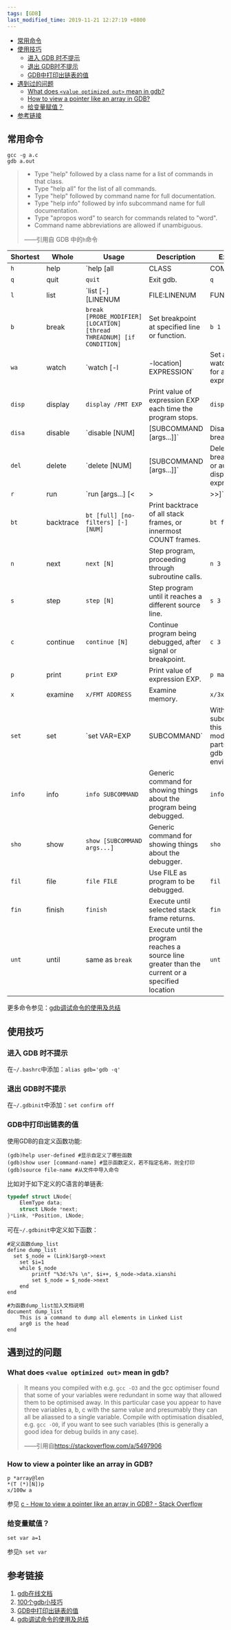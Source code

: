 ```yaml
---
tags: [GDB]
last_modified_time: 2019-11-21 12:27:19 +0800
---
```


<p id="markdown-toc"></p>
<!-- vim-markdown-toc GFM -->

* [常用命令](#常用命令)
* [使用技巧](#使用技巧)
  * [进入 GDB 时不提示](#进入-gdb-时不提示)
  * [退出 GDB时不提示](#退出-gdb时不提示)
  * [GDB中打印出链表的值](#gdb中打印出链表的值)
* [遇到过的问题](#遇到过的问题)
  * [What does `<value optimized out>` mean in gdb?](#what-does-value-optimized-out-mean-in-gdb)
  * [How to view a pointer like an array in GDB?](#how-to-view-a-pointer-like-an-array-in-gdb)
  * [给变量赋值？](#给变量赋值)
* [参考链接](#参考链接)

<!-- vim-markdown-toc -->

## 常用命令

```
gcc -g a.c
gdb a.out
```

> * Type "help" followed by a class name for a list of commands in that class.
> * Type "help all" for the list of all commands.
> * Type "help" followed by command name for full documentation.
> * Type "help info" followed by info subcommand name for full documentation.
> * Type "apropos word" to search for commands related to "word".
> * Command name abbreviations are allowed if unambiguous.
> 
> ——引用自 GDB 中的`h`命令

| Shortest | Whole     | Usage                                                                 | Description                                                            | Example         |
|----------|-----------|-----------------------------------------------------------------------|------------------------------------------------------------------------|-----------------|
| `h`      | help      | `help [all|CLASS|COMMAND]|[CLASS COMMAND]`                            | Print help.                                                            | `h info b`      |
| `q`      | quit      | `quit`                                                                | Exit gdb.                                                              | `q`             |
| `l`      | list      | `list [-][LINENUM|FILE:LINENUM|FUNCTION|FILE:FUNCTION|*ADDRESS]`      | List specified function or line.                                       | `l main`        |
| `b`      | break     | `break [PROBE_MODIFIER] [LOCATION] [thread THREADNUM] [if CONDITION]` | Set breakpoint at specified line or function.                          | `b 1`           |
| `wa`     | watch     | `watch [-l|-location] EXPRESSION`                                     | Set a watchpoint for an expression.                                    | `wa -l a`       |
| `disp`   | display   | `display /FMT EXP`                                                    | Print value of expression EXP each time the program stops.             | `disp /3xb arr` |
| `disa`   | disable   | `disable [NUM]|[SUBCOMMAND [args...]]`                                | Disable some breakpoints.                                              | `disa 1`        |
| `del`    | delete    | `delete [NUM]|[SUBCOMMAND [args...]]`                                 | Delete some breakpoints or auto-display expressions.                   | `del 1`         |
| `r`      | run       | `run [args...] [<|>|>>]`                                              | Start debugged program.                                                | `r arg1 arg2`   |
| `bt`     | backtrace | `bt [full] [no-filters] [-][NUM]`                                     | Print backtrace of all stack frames, or innermost COUNT frames.        | `bt f`          |
| `n`      | next      | `next [N]`                                                            | Step program, proceeding through subroutine calls.                     | `n 3`           |
| `s`      | step      | `step [N]`                                                            | Step program until it reaches a different source line.                 | `s 3`           |
| `c`      | continue  | `continue [N]`                                                        | Continue program being debugged, after signal or breakpoint.           | `c 3`           |
| `p`      | print     | `print EXP`                                                           | Print value of expression EXP.                                         | `p main`        |
| `x`      | examine   | `x/FMT ADDRESS`                                                       | Examine memory.                                                        | `x/3xb a`       |
| `set`    | set       | `set VAR=EXP|SUBCOMMAND`                                              | With a subcommand, this command modifies parts of the gdb environment. | `set var a=1`   |
| `info`   | info      | `info SUBCOMMAND`                                                     | Generic command for showing things about the program being debugged.   | `info  b`       |
| `sho`    | show      | `show [SUBCOMMAND args...]`                                           | Generic command for showing things about the debugger.                 | `sho`           |
| `fil`    | file      | `file FILE`                                                           | Use FILE as program to be debugged.                                    | `fil a.out`     |
| `fin`    | finish    | `finish`                                                              | Execute until selected stack frame returns.                            | `fin`           |
| `unt`    | until     | same as `break`                                                       | Execute until the program reaches a source line greater than the current or a specified location|`unt 35`|

更多命令参见：[gdb调试命令的使用及总结](https://m.jb51.net/article/36393.htm)

## 使用技巧
### 进入 GDB 时不提示
在`~/.bashrc`中添加：`alias gdb='gdb -q'`

### 退出 GDB时不提示
在`~/.gdbinit`中添加：`set confirm off`

### GDB中打印出链表的值
使用GDB的自定义函数功能:
```
(gdb)help user-defined #显示自定义了哪些函数
(gdb)show user [command-name] #显示函数定义，若不指定名称，则全打印
(gdb)source file-name #从文件中导入命令
```

比如对于如下定义的C语言的单链表:
```c
typedef struct LNode{
    ElemType data;
    struct LNode *next;
}*Link, *Position, LNode;
```

可在`~/.gdbinit`中定义如下函数：
```
#定义函数dump_list
define dump_list
  set $_node = (Link)$arg0->next
	set $i=1
    while $_node
        printf "%3d:%7s \n", $i++, $_node->data.xianshi
        set $_node = $_node->next
    end
end

#为函数dump_list加入文档说明
document dump_list
    This is a command to dump all elements in Linked List
    arg0 is the head
end
```

## 遇到过的问题

### What does `<value optimized out>` mean in gdb?

> It means you compiled with e.g. `gcc -O3` and the gcc optimiser found that some of your variables were redundant in some way that allowed them to be optimised away. In this particular case you appear to have three variables a, b, c with the same value and presumably they can all be aliassed to a single variable. Compile with optimisation disabled, e.g. `gcc -O0`, if you want to see such variables (this is generally a good idea for debug builds in any case).
> 
> ——引用自<https://stackoverflow.com/a/5497906>

### How to view a pointer like an array in GDB?
```
p *array@len
*(T (*)[N])p
x/100w a
```
参见 [c - How to view a pointer like an array in GDB? - Stack Overflow](https://stackoverflow.com/questions/14502236/how-to-view-a-pointer-like-an-array-in-gdb)

### 给变量赋值？
```
set var a=1
```
参见`h set var`

## 参考链接
1. [gdb在线文档](https://sourceware.org/gdb/onlinedocs/gdb/)
2. [100个gdb小技巧](https://www.gitbook.com/book/wizardforcel/100-gdb-tips/details)
3. [GDB中打印出链表的值](https://blog.csdn.net/RichardYSteven/article/details/5751548)
4. [gdb调试命令的使用及总结](https://m.jb51.net/article/36393.htm)
